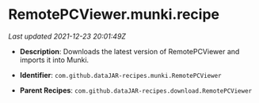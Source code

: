 # RemotePCViewer.munki.recipe

_Last updated 2021-12-23 20:01:49Z_

- **Description**: Downloads the latest version of RemotePCViewer and imports it into Munki.

- **Identifier**: `com.github.dataJAR-recipes.munki.RemotePCViewer`

- **Parent Recipes**: `com.github.dataJAR-recipes.download.RemotePCViewer`
